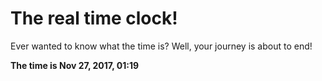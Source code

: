 # The real time clock!

Ever wanted to know what the time is? Well, your journey is about to end!

**The time is Nov 27, 2017, 01:19**